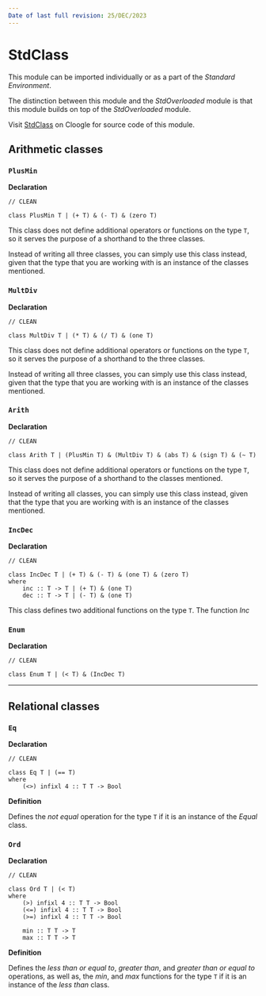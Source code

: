 ```yaml
---
Date of last full revision: 25/DEC/2023
---
```


# StdClass

This module can be imported individually or as a part of the *Standard Environment*.

The distinction between this module and the *StdOverloaded* module is that this module builds on top of the *StdOverloaded* module.

Visit [StdClass](https://cloogle.org/src/#base-stdenv/StdClass;icl;line=1) on Cloogle for source code of this module.

## Arithmetic classes

### `PlusMin`

**Declaration**

```clean
// CLEAN

class PlusMin T | (+ T) & (- T) & (zero T)
```

This class does not define additional operators or functions on the type `T`, so it serves the purpose of a shorthand to the three classes.

Instead of writing all three classes, you can simply use this class instead, given that the type that you are working with is an instance of the classes mentioned.

### `MultDiv`

**Declaration**

```clean
// CLEAN

class MultDiv T | (* T) & (/ T) & (one T)
```

This class does not define additional operators or functions on the type `T`, so it serves the purpose of a shorthand to the three classes.

Instead of writing all three classes, you can simply use this class instead, given that the type that you are working with is an instance of the classes mentioned.

### `Arith`

**Declaration**

```clean
// CLEAN

class Arith T | (PlusMin T) & (MultDiv T) & (abs T) & (sign T) & (~ T)
```

This class does not define additional operators or functions on the type `T`, so it serves the purpose of a shorthand to the classes mentioned.

Instead of writing all classes, you can simply use this class instead, given that the type that you are working with is an instance of the classes mentioned.

### `IncDec`

**Declaration**

```clean
// CLEAN

class IncDec T | (+ T) & (- T) & (one T) & (zero T)
where
    inc :: T -> T | (+ T) & (one T)
    dec :: T -> T | (- T) & (one T)
```

This class defines two additional functions on the type `T`.
The function *Inc*

### `Enum`

**Declaration**

```clean
// CLEAN

class Enum T | (< T) & (IncDec T)
```

---

## Relational classes

### `Eq`

**Declaration**

```clean
// CLEAN

class Eq T | (== T)
where
    (<>) infixl 4 :: T T -> Bool
```

**Definition**

Defines the *not equal* operation for the type `T` if it is an instance of the *Equal* class.

### `Ord`

**Declaration**

```clean
// CLEAN

class Ord T | (< T)
where
    (>) infixl 4 :: T T -> Bool
	(<=) infixl 4 :: T T -> Bool
    (>=) infixl 4 :: T T -> Bool
    
    min :: T T -> T
    max :: T T -> T
```

**Definition**

Defines the *less than or equal to*, *greater than*, and *greater than or equal to* operations, as well as, the *min*, and *max* functions for the type `T` if it is an instance of the *less than* class.
